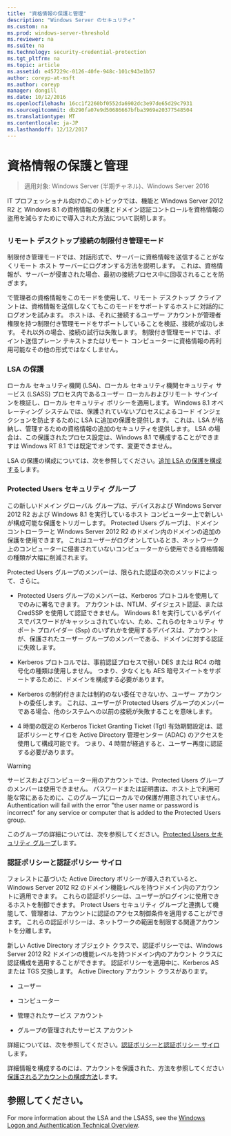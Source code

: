 ```yaml
---
title: "資格情報の保護と管理"
description: "Windows Server のセキュリティ"
ms.custom: na
ms.prod: windows-server-threshold
ms.reviewer: na
ms.suite: na
ms.technology: security-credential-protection
ms.tgt_pltfrm: na
ms.topic: article
ms.assetid: e457229c-0126-40fe-948c-101c943e1b57
author: coreyp-at-msft
ms.author: coreyp
manager: dongill
ms.date: 10/12/2016
ms.openlocfilehash: 16cc1f2260bf0552da6902dc3e97de65d29c7931
ms.sourcegitcommit: db290fa07e9d50686667bfba3969e20377548504
ms.translationtype: MT
ms.contentlocale: ja-JP
ms.lasthandoff: 12/12/2017
---
```

# <a name="credentials-protection-and-management"></a>資格情報の保護と管理

>適用対象: Windows Server (半期チャネル)、Windows Server 2016

IT プロフェッショナル向けのこのトピックでは、機能と Windows Server 2012 R2 と Windows 8.1 の資格情報の保護とドメイン認証コントロールを資格情報の盗用を減らすためにで導入された方法について説明します。

## <a name="BKMK_CredentialsProtectionManagement"></a>
### <a name="restricted-admin-mode-for-remote-desktop-connection"></a>リモート デスクトップ接続の制限付き管理モード
制限付き管理モードでは、対話形式で、サーバーに資格情報を送信することがなくリモート ホスト サーバーにログオンする方法を説明します。 これは、資格情報が、サーバーが侵害された場合、最初の接続プロセス中に回収されることを防ぎます。

で管理者の資格情報をこのモードを使用して、リモート デスクトップ クライアントは、資格情報を送信しなくてもこのモードをサポートするホストに対話的にログオンを試みます。 ホストは、それに接続するユーザー アカウントが管理者権限を持つ制限付き管理モードをサポートしていることを検証、接続が成功します。 それ以外の場合、接続の試行は失敗します。 制限付き管理モードでは、ポイント送信プレーン テキストまたはリモート コンピューターに資格情報の再利用可能なその他の形式ではなくしません。

### <a name="lsa-protection"></a>LSA の保護
ローカル セキュリティ機関 (LSA)、ローカル セキュリティ機関セキュリティ サービス (LSASS) プロセス内であるユーザー ローカルおよびリモート サインインを検証し、ローカル セキュリティ ポリシーを適用します。 Windows 8.1 オペレーティング システムでは、保護されていないプロセスによるコード インジェクションを防止するために LSA に追加の保護を提供します。 これは、LSA が格納し、管理するための資格情報の追加のセキュリティを提供します。 LSA の場合は、この保護されたプロセス設定は、Windows 8.1 で構成することができますは Windows RT 8.1 では既定でオンです、変更できません。

LSA の保護の構成については、次を参照してください。[追加 LSA の保護を構成する](configuring-additional-lsa-protection.md)します。

### <a name="protected-users-security-group"></a>Protected Users セキュリティ グループ
この新しいドメイン グローバル グループは、デバイスおよび Windows Server 2012 R2 および Windows 8.1 を実行しているホスト コンピューター上で新しいが構成可能な保護をトリガーします。 Protected Users グループは、ドメイン コントローラーと Windows Server 2012 R2 のドメイン内のドメインの追加の保護を使用できます。 これはユーザーがログオンしているとき、ネットワーク上のコンピューターに侵害されていないコンピューターから使用できる資格情報の種類が大幅に削減されます。

Protected Users グループのメンバーは、限られた認証の次のメソッドによって、さらに。

-   Protected Users グループのメンバーは、Kerberos プロトコルを使用してでのみに署名できます。 アカウントは、NTLM、ダイジェスト認証、または CredSSP を使用して認証できません。 Windows 8.1 を実行しているデバイスでパスワードがキャッシュされていない、ため、これらのセキュリティ サポート プロバイダー (Ssp) のいずれかを使用するデバイスは、アカウントが、保護されたユーザー グループのメンバーである、ドメインに対する認証に失敗します。

-   Kerberos プロトコルでは、事前認証プロセスで弱い DES または RC4 の暗号化の種類は使用しません。 つまり、少なくとも AES 暗号スイートをサポートするために、ドメインを構成する必要があります。

-   Kerberos の制約付きまたは制約のない委任できないか、ユーザー アカウントの委任します。 これは、ユーザーが Protected Users グループのメンバーである場合、他のシステムへの以前の接続が失敗することを意味します。

-   4 時間の既定の Kerberos Ticket Granting Ticket (Tgt) 有効期間設定は、認証ポリシーとサイロを Active Directory 管理センター (ADAC) のアクセスを使用して構成可能です。 つまり、4 時間が経過すると、ユーザー再度に認証する必要があります。

> [!WARNING]
> サービスおよびコンピューター用のアカウントでは、Protected Users グループのメンバーは使用できません。 パスワードまたは証明書は、ホスト上で利用可能な常にあるために、このグループにローカルでの保護が用意されていません。 Authentication will fail with the error "the user name or password is incorrect" for any service or computer that is added to the Protected Users group.

このグループの詳細については、次を参照してください。[Protected Users セキュリティ グループ](protected-users-security-group.md)します。

### <a name="authentication-policy-and-authentication-policy-silos"></a>認証ポリシーと認証ポリシー サイロ
フォレストに基づいた Active Directory ポリシーが導入されていると、Windows Server 2012 R2 のドメイン機能レベルを持つドメイン内のアカウントに適用できます。 これらの認証ポリシーは、ユーザーがログインに使用できるホストを制御できます。 Protect Users セキュリティ グループと連携して機能して、管理者は、アカウントに認証のアクセス制御条件を適用することができます。 これらの認証ポリシーは、ネットワークの範囲を制限する関連アカウントを分離します。

新しい Active Directory オブジェクト クラスで、認証ポリシーでは、Windows Server 2012 R2 ドメインの機能レベルを持つドメイン内のアカウント クラスに認証構成を適用することができます。 認証ポリシーを適用中に、Kerberos AS または TGS 交換します。 Active Directory アカウント クラスがあります。

-   ユーザー

-   コンピューター

-   管理されたサービス アカウント

-   グループの管理されたサービス アカウント

詳細については、次を参照してください。[認証ポリシーと認証ポリシー サイロ](authentication-policies-and-authentication-policy-silos.md)します。

詳細情報を構成するのには、アカウントを保護された、方法を参照してください[保護されるアカウントの構成方法](how-to-configure-protected-accounts.md)します。

## <a name="see-also"></a>参照してください。
For more information about the LSA and the LSASS, see the [Windows Logon and Authentication Technical Overview](https://technet.microsoft.com/library/dn169029(v=ws.10).aspx).



